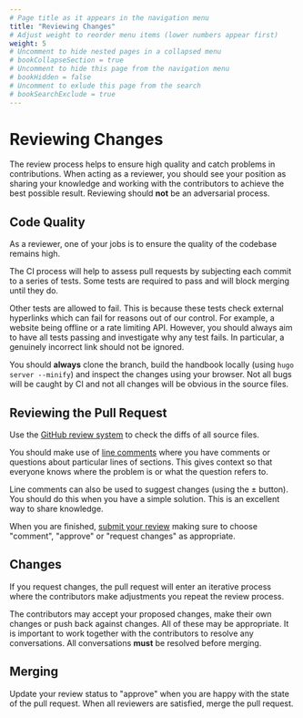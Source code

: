 ```yaml
---
# Page title as it appears in the navigation menu
title: "Reviewing Changes"
# Adjust weight to reorder menu items (lower numbers appear first)
weight: 5
# Uncomment to hide nested pages in a collapsed menu
# bookCollapseSection = true
# Uncomment to hide this page from the navigation menu
# bookHidden = false
# Uncomment to exlude this page from the search
# bookSearchExclude = true
---
```


# Reviewing Changes

The review process helps to ensure high quality and catch problems in
contributions. When acting as a reviewer, you should see your position as
sharing your knowledge and working with the contributors to achieve the best
possible result. Reviewing should **not** be an adversarial process.

## Code Quality

As a reviewer, one of your jobs is to ensure the quality of the codebase remains
high.

The CI process will help to assess pull requests by subjecting each commit to a
series of tests. Some tests are required to pass and will block merging until
they do.

Other tests are allowed to fail. This is because these tests check external
hyperlinks which can fail for reasons out of our control. For example, a website
being offline or a rate limiting API. However, you should always aim to have
all tests passing and investigate why any test fails. In particular, a genuinely
incorrect link should not be ignored.

You should **always** clone the branch, build the handbook locally (using `hugo
server --minify`) and inspect the changes using your browser. Not all bugs will
be caught by CI and not all changes will be obvious in the source files.

## Reviewing the Pull Request

Use the [GitHub review
system](https://docs.github.com/en/pull-requests/collaborating-with-pull-requests/reviewing-changes-in-pull-requests/reviewing-proposed-changes-in-a-pull-request)
to check the diffs of all source files.

You should make use of [line
comments](https://docs.github.com/en/pull-requests/collaborating-with-pull-requests/reviewing-changes-in-pull-requests/commenting-on-a-pull-request#adding-line-comments-to-a-pull-request)
where you have comments or questions about particular lines of sections. This
gives context so that everyone knows where the problem is or what the question
refers to.

Line comments can also be used to suggest changes (using the ± button). You
should do this when you have a simple solution. This is an excellent way to
share knowledge.

When you are finished, [submit your
review](https://docs.github.com/en/pull-requests/collaborating-with-pull-requests/reviewing-changes-in-pull-requests/reviewing-proposed-changes-in-a-pull-request#submitting-your-review)
making sure to choose "comment", "approve" or "request changes" as appropriate.

## Changes

If you request changes, the pull request will enter an iterative process where
the contributors make adjustments you repeat the review process.

The contributors may accept your proposed changes, make their own changes or
push back against changes. All of these may be appropriate. It is important to
work together with the contributors to resolve any conversations. All
conversations **must** be resolved before merging.

## Merging

Update your review status to "approve" when you are happy with the state of the
pull request. When all reviewers are satisfied, merge the pull request.

